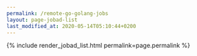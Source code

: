 ```yaml
---
permalink: /remote-go-golang-jobs
layout: page-jobad-list
last_modified_at: 2020-05-14T05:10:44+0200
---
```

{% include render_jobad_list.html permalink=page.permalink %}
